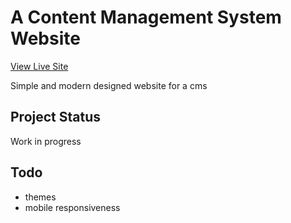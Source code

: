 # A Content Management System Website

[View Live Site](cms-liard-seven.vercel.app/)

Simple and modern designed website for a cms

## Project Status

Work in progress

## Todo

- themes
- mobile responsiveness
